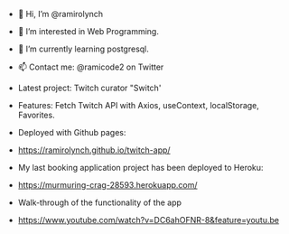 - 👋 Hi, I’m @ramirolynch
- 👀 I’m interested in Web Programming.
- 🌱 I’m currently learning postgresql.
- 📫 Contact me: @ramicode2 on Twitter

- Latest project: Twitch curator "Switch'
- Features: Fetch Twitch API with Axios, useContext, localStorage, Favorites.
- Deployed with Github pages:
- https://ramirolynch.github.io/twitch-app/

- My last booking application project has been deployed to Heroku:
- https://murmuring-crag-28593.herokuapp.com/
- Walk-through of the functionality of the app
- https://www.youtube.com/watch?v=DC6ahOFNR-8&feature=youtu.be

<!---
ramirolynch/ramirolynch is a ✨ special ✨ repository because its `README.md` (this file) appears on your GitHub profile.
You can click the Preview link to take a look at your changes.
--->
